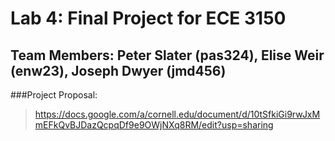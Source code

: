 # Lab 4: Final Project for ECE 3150
## Team Members: Peter Slater (pas324), Elise Weir (enw23), Joseph Dwyer (jmd456)

###Project Proposal:
>https://docs.google.com/a/cornell.edu/document/d/10tSfkiGi9rwJxMmEFkQvBJDazQcpqDf9e9OWjNXq8RM/edit?usp=sharing

